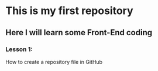 # This is my first repository
## Here I will learn some Front-End coding
### Lesson 1:
How to create a repository file in GitHub
